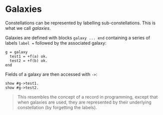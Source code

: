 # Galaxies

Constellations can be represented by labelling sub-constellations.
This is what we call *galaxies*.

Galaxies are defined with blocks `galaxy ... end` containing a series of labels
`label =` followed by the associated galaxy:

```
g = galaxy
  test1 = +f(a) ok.
  test2 = +f(b) ok.
end
```

Fields of a galaxy are then accessed with `->`:

```
show #g->test1.
show #g->test2.
```

> This resembles the concept of a record in programming, except that when
> galaxies are used, they are represented by their underlying constellation (by
> forgetting the labels).
